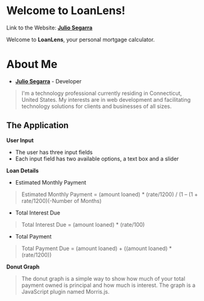 ﻿# Welcome to LoanLens!

Link to the Website:
**[Julio Segarra](https://loanlens.juliosegarra.com/)**

Welcome to **LoanLens**, your personal mortgage calculator.

# About Me

- **[Julio Segarra](https://www.juliosegarra.com)** - Developer

> I'm a technology professional currently residing in Connecticut, United States. My interests are in web development and facilitating technology solutions for clients and businesses of all sizes.

## The Application

**User Input**

- The user has three input fields
- Each input field has two available options, a text box and a slider

**Loan Details**

- Estimated Monthly Payment

> Estimated Monthly Payment = (amount loaned) \* (rate/1200) / (1 – (1 +
> rate/1200)(-Number of Months)

- Total Interest Due

> Total Interest Due = (amount loaned) \* (rate/100)

- Total Payment

> Total Payment Due = (amount loaned) + ((amount loaned) \* (rate/1200))

**Donut Graph**

> The donut graph is a simple way to show how much of your total payment owned is principal and how much is interest.
> The graph is a JavaScript plugin named Morris.js.
